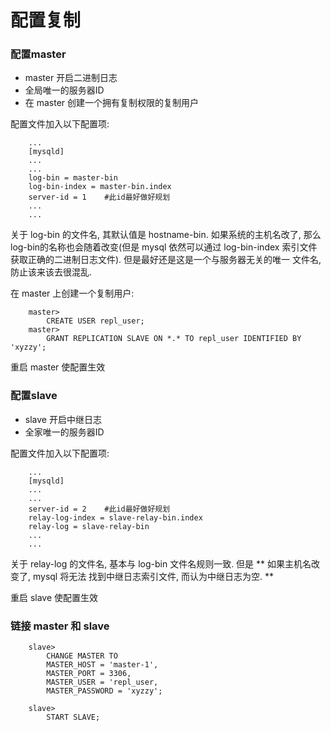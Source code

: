 # 配置复制

### 配置master

* master 开启二进制日志
* 全局唯一的服务器ID
* 在 master 创建一个拥有复制权限的复制用户

配置文件加入以下配置项:

```
    ...
    [mysqld]
    ...
    ...
    log-bin = master-bin
    log-bin-index = master-bin.index
    server-id = 1    #此id最好做好规划
    ...
    ...
```

关于 log-bin 的文件名, 其默认值是 hostname-bin. 如果系统的主机名改了, 那么log-bin的名称也会随着改变(但是
mysql 依然可以通过 log-bin-index 索引文件获取正确的二进制日志文件). 但是最好还是这是一个与服务器无关的唯一
文件名, 防止该来该去很混乱. 

在 master 上创建一个复制用户:

```
    master>
        CREATE USER repl_user;
    master>
        GRANT REPLICATION SLAVE ON *.* TO repl_user IDENTIFIED BY 'xyzzy';
```

重启 master 使配置生效

### 配置slave

* slave 开启中继日志
* 全家唯一的服务器ID

配置文件加入以下配置项:

```
    ...
    [mysqld]
    ...
    ...
    server-id = 2    #此id最好做好规划
    relay-log-index = slave-relay-bin.index
    relay-log = slave-relay-bin
    ...
    ...
```

关于 relay-log 的文件名, 基本与 log-bin 文件名规则一致. 但是 ** 如果主机名改变了, mysql 将无法
找到中继日志索引文件, 而认为中继日志为空. **

重启 slave 使配置生效


### 链接 master 和 slave

```
    slave> 
        CHANGE MASTER TO 
        MASTER_HOST = 'master-1', 
        MASTER_PORT = 3306, 
        MASTER_USER = 'repl_user, 
        MASTER_PASSWORD = 'xyzzy'; 
        
    slave> 
        START SLAVE;
```












